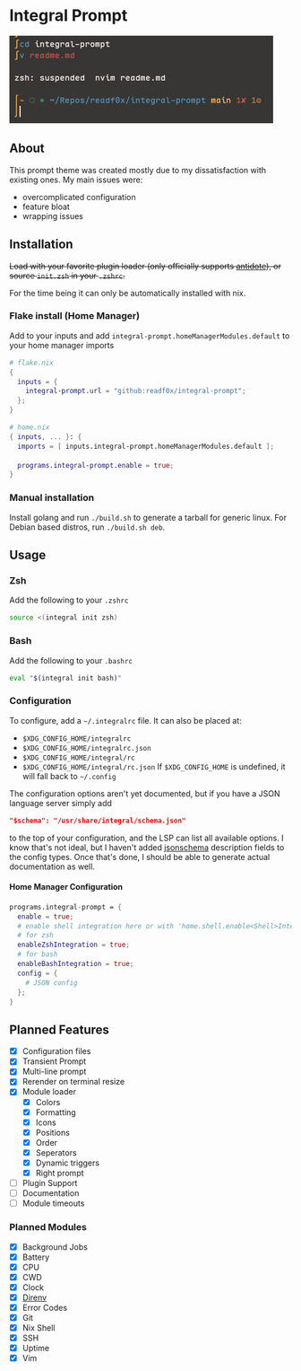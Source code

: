 # Integral Prompt

<img src="https://raw.githubusercontent.com/Readf0x/integral-prompt/refs/heads/main/screenshots/indev_v0.3.0.png">

## About
This prompt theme was created mostly due to my dissatisfaction with existing ones. My main issues were:
- overcomplicated configuration
- feature bloat
- wrapping issues

## Installation
~~Load with your favorite plugin loader (only officially supports [antidote](https://antidote.sh/)), or source `init.zsh` in your `.zshrc`.~~

For the time being it can only be automatically installed with nix.

### Flake install (Home Manager)
Add to your inputs and add `integral-prompt.homeManagerModules.default` to your home manager imports
```nix
# flake.nix
{
  inputs = {
    integral-prompt.url = "github:readf0x/integral-prompt";
  };
}
```

```nix
# home.nix
{ inputs, ... }: {
  imports = [ inputs.integral-prompt.homeManagerModules.default ];

  programs.integral-prompt.enable = true;
}
```

### Manual installation
Install golang and run `./build.sh` to generate a tarball for generic linux.
For Debian based distros, run `./build.sh deb`.

## Usage

### Zsh
Add the following to your `.zshrc`
```sh
source <(integral init zsh)
```

### Bash
Add the following to your `.bashrc`
```sh
eval "$(integral init bash)"
```

### Configuration
To configure, add a `~/.integralrc` file. It can also be placed at:
- `$XDG_CONFIG_HOME/integralrc`
- `$XDG_CONFIG_HOME/integralrc.json`
- `$XDG_CONFIG_HOME/integral/rc`
- `$XDG_CONFIG_HOME/integral/rc.json`
If `$XDG_CONFIG_HOME` is undefined, it will fall back to `~/.config`

The configuration options aren't yet documented, but if you have a JSON language server simply add
```json
"$schema": "/usr/share/integral/schema.json"
```
to the top of your configuration, and the LSP can list all available options. I know that's not ideal, but I
haven't added [jsonschema](https://github.com/invopop/jsonschema) description fields to the config types. Once that's done, I should be able to generate
actual documentation as well.

#### Home Manager Configuration
```nix
programs.integral-prompt = {
  enable = true;
  # enable shell integration here or with 'home.shell.enable<Shell>Integration'
  # for zsh
  enableZshIntegration = true;
  # for bash
  enableBashIntegration = true;
  config = {
    # JSON config
  };
}
```

## Planned Features
- [x] Configuration files
- [x] Transient Prompt
- [x] Multi-line prompt
- [x] Rerender on terminal resize
- [x] Module loader
    - [x] Colors
    - [x] Formatting
    - [x] Icons
    - [x] Positions
    - [x] Order
    - [x] Seperators
    - [x] Dynamic triggers
    - [x] Right prompt
- [ ] Plugin Support
- [ ] Documentation
- [ ] Module timeouts

### Planned Modules
- [x] Background Jobs
- [x] Battery
- [x] CPU
- [x] CWD
- [x] Clock
- [x] [Direnv](https://github.com/direnv/direnv)
- [x] Error Codes
- [x] Git
- [x] Nix Shell
- [x] SSH
- [x] Uptime
- [x] Vim
